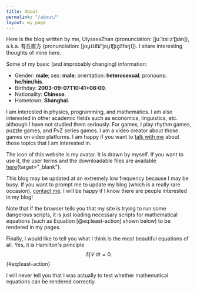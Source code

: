 ```yaml
---
title: About
permalink: "/about/"
layout: my_page
---
```


Here is the blog written by me,
UlyssesZhan (pronunciation: [juːˈlɪsiːzˈʈ͡ʂán]),
a.k.a. 有丘直方 (pronunciation: [jou̯˨˩˨t͡ɕʰjou̯˥ʈ͡ʂʐ̩˨˥faŋ˥]).
I share interesting thoughts of mine here.

Some of my basic (and improbably changing) information:

- Gender: **male**;
sex: **male**;
orientation: **heterosexual**;
pronouns: **he/him/his**.
- Birthday: **2003-09-07T10:41+08:00**.
- Nationality: **Chinese**.
- Hometown: **Shanghai**.

I am interested in physics, programming, and mathematics.
I am also interested in other academic fields such as economics, linguistics, etc.
although I have not studied them seriously.
For games, I play rhythm games, puzzle games, and PvZ series games.
I am a video creator about those games on video platforms.
I am happy if you want to [talk with me](/contact)
about those topics that I am interested in.

The icon of this website is my avatar.
It is drawn by myself.
If you want to use it, the user terms and the downloadable files are
available [here](https://github.com/UlyssesZh/drawings){target="_blank"}.

This blog may be updated at an extremely low frequency because
I may be busy.
If you want to prompt me to update my blog
(which is a really rare occasion), [contact me](/contact).
I will be happy if I know there are people interested in my blog!

Note that if the browser tells you that my site is trying to run
some dangerous scripts, it is just loading necessary scripts for
mathematical equations
(such as Equation [@eq:least-action] shown below)
to be rendered in my pages.

Finally, I would like to tell you what I think is the most beautiful
equations of all.
Yes, it is Hamilton's principle
$$\delta\int\mathcal L\,\mathrm dt=0.$$ {#eq:least-action}

I will never tell you that I was actually to test whether
mathematical equations can be rendered correctly.
